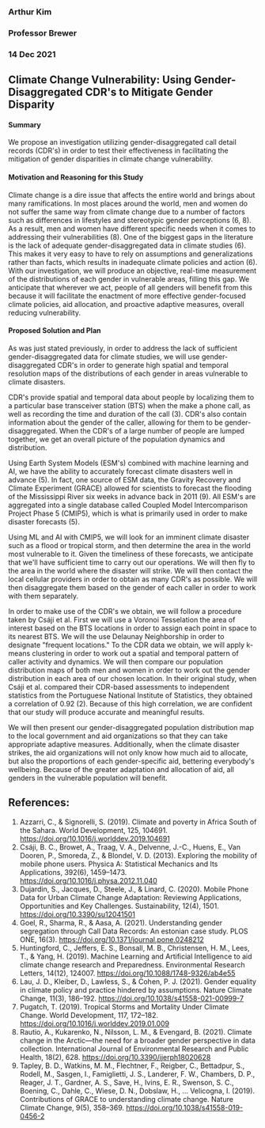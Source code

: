 ### Arthur Kim
### Professor Brewer
### 14 Dec 2021
## Climate Change Vulnerability: Using Gender-Disaggregated CDR's to Mitigate Gender Disparity
#### Summary
We propose an investigation utilizing gender-disaggregated call detail records (CDR's) in order to test their effectiveness in facilitating the mitigation of gender disparities in climate change vulnerability. 
#### Motivation and Reasoning for this Study
Climate change is a dire issue that affects the entire world and brings about many ramifications. In most places around the world, men and women do not suffer the same way from climate change due to a number of factors such as differences in lifestyles and stereotypic gender perceptions (6, 8). As a result, men and women have different specific needs when it comes to addressing their vulnerabilities (8). One of the biggest gaps in the literature is the lack of adequate gender-disaggregated data in climate studies (6). This makes it very easy to have to rely on assumptions and generalizations rather than facts, which results in inadequate climate policies and action (6). With our investigation, we will produce an objective, real-time measurement of the distributions of each gender in vulnerable areas, filling this gap. We anticipate that wherever we act, people of all genders will benefit from this because it will facilitate the enactment of more effective gender-focused climate policies, aid allocation, and proactive adaptive measures, overall reducing vulnerability.
#### Proposed Solution and Plan
As was just stated previously, in order to address the lack of sufficient gender-disaggregated data for climate studies, we will use gender-disaggregated CDR's in order to generate high spatial and temporal resolution maps of the distributions of each gender in areas vulnerable to climate disasters. 

CDR's provide spatial and temporal data about people by localizing them to a particular base transceiver station (BTS) when the make a phone call, as well as recording the time and duration of the call (3). CDR's also contain information about the gender of the caller, allowing for them to be gender-disaggregated. When the CDR's of a large number of people are lumped together, we get an overall picture of the population dynamics and distribution.

Using Earth System Models (ESM's) combined with machine learning and AI, we have the ability to accurately forecast climate disasters well in advance (5). In fact, one source of ESM data, the Gravity Recovery and Climate Experiment (GRACE) allowed for scientists to forecast the flooding of the Mississippi River six weeks in advance back in 2011 (9). All ESM's are aggregated into a single database called Coupled Model Intercomparison Project Phase 5 (CMIP5), which is what is primarily used in order to make disaster forecasts (5).

Using ML and AI with CMIP5, we will look for an imminent climate disaster such as a flood or tropical storm, and then determine the area in the world most vulnerable to it. Given the timeliness of these forecasts, we anticipate that we'll have sufficient time to carry out our operations. We will then fly to the area in the world where the disaster will strike. We will then contact the local cellular providers in order to obtain as many CDR's as possible. We will then disaggregate them based on the gender of each caller in order to work with them separately.  

In order to make use of the CDR's we obtain, we will follow a procedure taken by Csáji et al.  First we will use a Voronoi Tesselation the area of interest based on the BTS locations in order to assign each point in space to its nearest BTS. We will the use Delaunay Neighborship in order to designate "frequent locations." To the CDR data we obtain, we will apply k-means clustering in order to work out a spatial and temporal pattern of caller activity and dynamics. We will then compare our population distribution maps of both men and women in order to work out the gender distribution in each area of our chosen location. In their original study, when Csáji et al. compared their CDR-based assessments to independent statistics from the Portuguese National Institute of Statistics, they obtained a correlation of 0.92 (2). Because of this high correlation, we are confident that our study will produce accurate and meaningful results. 

We will then present our gender-disaggregated population distribution map to the local government and aid organizations so that they can take appropriate adaptive measures. Additionally, when the climate disaster strikes, the aid organizations will not only know how much aid to allocate, but also the proportions of each gender-specific aid, bettering everybody's wellbeing. Because of the greater adaptation and allocation of aid, all genders in the vulnerable population will benefit.
## References:
1. Azzarri, C., & Signorelli, S. (2019). Climate and poverty in Africa South of the Sahara. World Development, 125, 104691. https://doi.org/10.1016/j.worlddev.2019.104691
2. Csáji, B. C., Browet, A., Traag, V. A., Delvenne, J.-C., Huens, E., Van Dooren, P., Smoreda, Z., & Blondel, V. D. (2013). Exploring the mobility of mobile phone users. Physica A: Statistical Mechanics and Its Applications, 392(6), 1459–1473. https://doi.org/10.1016/j.physa.2012.11.040
3. Dujardin, S., Jacques, D., Steele, J., & Linard, C. (2020). Mobile Phone Data for Urban Climate Change Adaptation: Reviewing Applications, Opportunities and Key Challenges. Sustainability, 12(4), 1501. https://doi.org/10.3390/su12041501
4. Goel, R., Sharma, R., & Aasa, A. (2021). Understanding gender segregation through Call Data Records: An estonian case study. PLOS ONE, 16(3). https://doi.org/10.1371/journal.pone.0248212
5. Huntingford, C., Jeffers, E. S., Bonsall, M. B., Christensen, H. M., Lees, T., & Yang, H. (2019). Machine Learning and Artificial Intelligence to aid climate change research and Preparedness. Environmental Research Letters, 14(12), 124007. https://doi.org/10.1088/1748-9326/ab4e55
6. Lau, J. D., Kleiber, D., Lawless, S., & Cohen, P. J. (2021). Gender equality in climate policy and practice hindered by assumptions. Nature Climate Change, 11(3), 186–192. https://doi.org/10.1038/s41558-021-00999-7
7. Pugatch, T. (2019). Tropical Storms and Mortality Under Climate Change. World Development, 117, 172–182. https://doi.org/10.1016/j.worlddev.2019.01.009
8. Rautio, A., Kukarenko, N., Nilsson, L. M., & Evengard, B. (2021). Climate change in the Arctic—the need for a broader gender perspective in data collection. International Journal of Environmental Research and Public Health, 18(2), 628. https://doi.org/10.3390/ijerph18020628
9. Tapley, B. D., Watkins, M. M., Flechtner, F., Reigber, C., Bettadpur, S., Rodell, M., Sasgen, I., Famiglietti, J. S., Landerer, F. W., Chambers, D. P., Reager, J. T., Gardner, A. S., Save, H., Ivins, E. R., Swenson, S. C., Boening, C., Dahle, C., Wiese, D. N., Dobslaw, H., … Velicogna, I. (2019). Contributions of GRACE to understanding climate change. Nature Climate Change, 9(5), 358–369. https://doi.org/10.1038/s41558-019-0456-2
